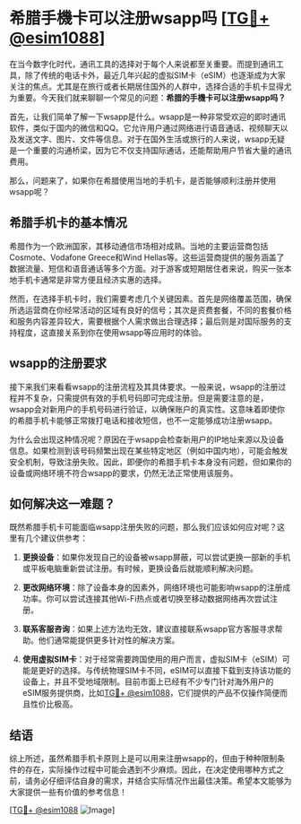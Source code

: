 # 希腊手機卡可以注册wsapp吗 [[TG💪+ @esim1088](https://t.me/s/esim1088)]

在当今数字化时代，通讯工具的选择对于每个人来说都至关重要。而提到通讯工具，除了传统的电话卡外，最近几年兴起的虚拟SIM卡（eSIM）也逐渐成为大家关注的焦点。尤其是在旅行或者长期居住国外的人群中，选择合适的手机卡显得尤为重要。今天我们就来聊聊一个常见的问题：**希腊的手機卡可以注册wsapp吗？**

首先，让我们简单了解一下wsapp是什么。wsapp是一种非常受欢迎的即时通讯软件，类似于国内的微信和QQ。它允许用户通过网络进行语音通话、视频聊天以及发送文字、图片、文件等信息。对于在国外生活或旅行的人来说，wsapp无疑是一个重要的沟通桥梁，因为它不仅支持国际通话，还能帮助用户节省大量的通讯费用。

那么，问题来了，如果你在希腊使用当地的手机卡，是否能够顺利注册并使用wsapp呢？

## 希腊手机卡的基本情况

希腊作为一个欧洲国家，其移动通信市场相对成熟。当地的主要运营商包括Cosmote、Vodafone Greece和Wind Hellas等。这些运营商提供的服务涵盖了数据流量、短信和语音通话等多个方面。对于游客或短期居住者来说，购买一张本地手机卡通常是非常方便且经济实惠的选择。

然而，在选择手机卡时，我们需要考虑几个关键因素。首先是网络覆盖范围，确保所选运营商在你经常活动的区域有良好的信号；其次是资费套餐，不同的套餐价格和服务内容差异较大，需要根据个人需求做出合理选择；最后则是对国际服务的支持程度，这直接关系到你在使用wsapp等应用时的体验。

## wsapp的注册要求

接下来我们来看看wsapp的注册流程及其具体要求。一般来说，wsapp的注册过程并不复杂，只需提供有效的手机号码即可完成注册。但是需要注意的是，wsapp会对新用户的手机号码进行验证，以确保账户的真实性。这意味着即使你的希腊手机卡能够正常拨打电话和接收短信，也不一定能够成功注册wsapp。

为什么会出现这种情况呢？原因在于wsapp会检查新用户的IP地址来源以及设备信息。如果检测到该号码频繁出现在某些特定地区（例如中国内地），可能会触发安全机制，导致注册失败。因此，即便你的希腊手机卡本身没有问题，但如果你的设备或网络环境不符合wsapp的要求，仍然无法正常使用该服务。

## 如何解决这一难题？

既然希腊手机卡可能面临wsapp注册失败的问题，那么我们应该如何应对呢？这里有几个建议供参考：

1. **更换设备**：如果你发现自己的设备被wsapp屏蔽，可以尝试更换一部新的手机或平板电脑重新尝试注册。有时候，更换设备后就能顺利解决问题。
   
2. **更改网络环境**：除了设备本身的因素外，网络环境也可能影响wsapp的注册成功率。你可以尝试连接其他Wi-Fi热点或者切换至移动数据网络再次尝试注册。

3. **联系客服咨询**：如果上述方法均无效，建议直接联系wsapp官方客服寻求帮助。他们通常能提供更多针对性的解决方案。

4. **使用虚拟SIM卡**：对于经常需要跨国使用的用户而言，虚拟SIM卡（eSIM）可能是更好的选择。与传统物理SIM卡不同，eSIM可以直接下载到支持该功能的设备上，并且不受地域限制。目前市面上已经有不少专门针对海外用户的eSIM服务提供商，比如[TG💪+ @esim1088](https://t.me/s/esim1088)，它们提供的产品不仅操作简便而且性价比极高。

## 结语

综上所述，虽然希腊手机卡原则上是可以用来注册wsapp的，但由于种种限制条件的存在，实际操作过程中可能会遇到不少麻烦。因此，在决定使用哪种方式之前，请务必仔细评估自身的需求，并结合实际情况作出最佳决策。希望本文能够为大家提供一些有价值的参考信息！

[[TG💪+ @esim1088](https://t.me/s/esim1088) ![Image](https://i.postimg.cc/4NQfJmqS/Snipaste-2025-05-13-00-14-12.png)]